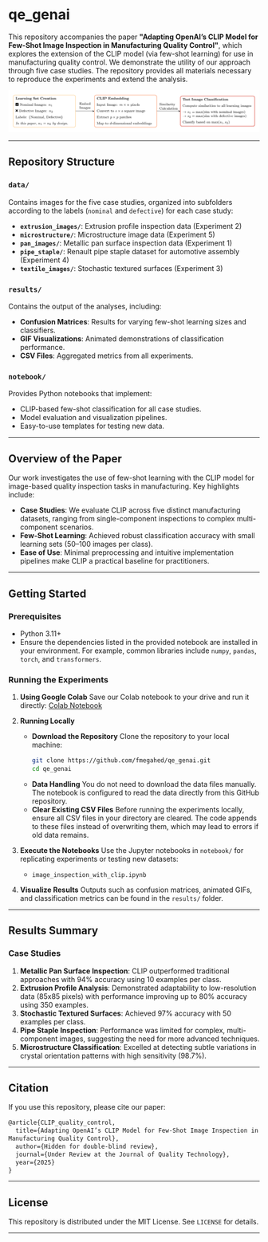 # qe_genai

This repository accompanies the paper **"Adapting OpenAI’s CLIP Model for Few-Shot Image Inspection in Manufacturing Quality Control"**, which explores the extension of the CLIP model (via few-shot learning) for use in manufacturing quality control. We demonstrate the utility of our approach through five case studies. The repository provides all materials necessary to reproduce the experiments and extend the analysis.

![Workflow for Learning and Classification](overview_fig.png)

---

## Repository Structure

### **`data/`**
Contains images for the five case studies, organized into subfolders according to the labels (`nominal` and `defective`) for each case study:
- **`extrusion_images/`**: Extrusion profile inspection data (Experiment 2)
- **`microstructure/`**: Microstructure image data (Experiment 5)
- **`pan_images/`**: Metallic pan surface inspection data (Experiment 1)
- **`pipe_staple/`**: Renault pipe staple dataset for automotive assembly (Experiment 4)
- **`textile_images/`**: Stochastic textured surfaces (Experiment 3)

### **`results/`**
Contains the output of the analyses, including:
- **Confusion Matrices**: Results for varying few-shot learning sizes and classifiers.
- **GIF Visualizations**: Animated demonstrations of classification performance.
- **CSV Files**: Aggregated metrics from all experiments.

### **`notebook/`**
Provides Python notebooks that implement:
- CLIP-based few-shot classification for all case studies.
- Model evaluation and visualization pipelines.
- Easy-to-use templates for testing new data.

---

## Overview of the Paper

Our work investigates the use of few-shot learning with the CLIP model for image-based quality inspection tasks in manufacturing. Key highlights include:
- **Case Studies**: We evaluate CLIP across five distinct manufacturing datasets, ranging from single-component inspections to complex multi-component scenarios.
- **Few-Shot Learning**: Achieved robust classification accuracy with small learning sets (50–100 images per class).
- **Ease of Use**: Minimal preprocessing and intuitive implementation pipelines make CLIP a practical baseline for practitioners.

---

## Getting Started

### Prerequisites
- Python 3.11+
- Ensure the dependencies listed in the provided notebook are installed in your environment. For example, common libraries include `numpy`, `pandas`, `torch`, and `transformers`.

### Running the Experiments

1. **Using Google Colab**
   Save our Colab notebook to your drive and run it directly:
   [Colab Notebook](https://colab.research.google.com/drive/1l6g3_hWyAhsW2S_KXgLiaasM9YlKcA-G?usp=sharing)

2. **Running Locally**
   - **Download the Repository**
     Clone the repository to your local machine:
     ```bash
     git clone https://github.com/fmegahed/qe_genai.git
     cd qe_genai
     ```
   - **Data Handling**
     You do not need to download the data files manually. The notebook is configured to read the data directly from this GitHub repository.
   - **Clear Existing CSV Files**
     Before running the experiments locally, ensure all CSV files in your directory are cleared. The code appends to these files instead of overwriting them, which may lead to errors if old data remains.

3. **Execute the Notebooks**
   Use the Jupyter notebooks in `notebook/` for replicating experiments or testing new datasets:
   - `image_inspection_with_clip.ipynb`

4. **Visualize Results**
   Outputs such as confusion matrices, animated GIFs, and classification metrics can be found in the `results/` folder.

---

## Results Summary

### Case Studies
1. **Metallic Pan Surface Inspection**: CLIP outperformed traditional approaches with 94% accuracy using 10 examples per class.
2. **Extrusion Profile Analysis**: Demonstrated adaptability to low-resolution data (85x85 pixels) with performance improving up to 80% accuracy using 350 examples.
3. **Stochastic Textured Surfaces**: Achieved 97% accuracy with 50 examples per class.
4. **Pipe Staple Inspection**: Performance was limited for complex, multi-component images, suggesting the need for more advanced techniques.
5. **Microstructure Classification**: Excelled at detecting subtle variations in crystal orientation patterns with high sensitivity (98.7%).

---

## Citation
If you use this repository, please cite our paper:

```
@article{CLIP_quality_control,
  title={Adapting OpenAI’s CLIP Model for Few-Shot Image Inspection in Manufacturing Quality Control},
  author={Hidden for double-blind review},
  journal={Under Review at the Journal of Quality Technology},
  year={2025}
}
```

---

## License
This repository is distributed under the MIT License. See `LICENSE` for details.

---
